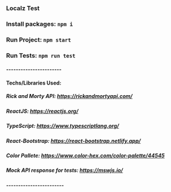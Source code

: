 ### Localz Test

### Install packages: `npm i`

### Run Project: `npm start`

### Run Tests: `npm run test`

#### -----------------------

#### Techs/Libraries Used:

##### Rick and Morty API: https://rickandmortyapi.com/

##### ReactJS: https://reactjs.org/

##### TypeScript: https://www.typescriptlang.org/

##### React-Bootstrap: https://react-bootstrap.netlify.app/

##### Color Pallete: https://www.color-hex.com/color-palette/44545

##### Mock API response for tests: https://mswjs.io/

#### ------------------------
